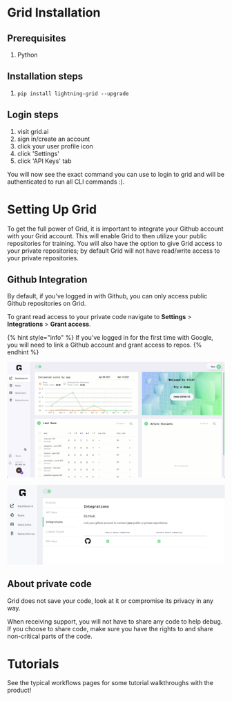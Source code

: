 # Grid Installation

## Prerequisites
1. Python

## Installation steps
1. `pip install lightning-grid --upgrade`

## Login steps
1. visit grid.ai
2. sign in/create an account
3. click your user profile icon
4. click 'Settings'
5. click 'API Keys' tab

You will now see the exact command you can use to login to grid and will be authenticated to run all CLI commands :).

# Setting Up Grid
To get the full power of Grid, it is important to integrate your Github account with your Grid account. This will enable Grid to then utilize your public repositories for training. You will also have the option to give Grid access to your private repositories; by default Grid will not have read/write access to your private repositories.

## Github Integration
By default, if you've logged in with Github, you can only access public Github repositories on Grid.&#x20;

To grant read access to your private code navigate to **Settings** > **Integrations** > **Grant access**.

{% hint style="info" %}
If you've logged in for the first time with Google, you will need to link a Github account and grant access to repos.&#x20;
{% endhint %}

![](../.gitbook/assets/github.gif)

![Make sure the Integrations tab in settings shows private repos are connected](<../.gitbook/assets/Screen Shot 2021-06-28 at 6.42.25 PM.png>)

## About private code

Grid does not save your code, look at it or compromise its privacy in any way.

When receiving support, you will not have to share any code to help debug. If you choose to share code, make sure you have the rights to and share non-critical parts of the code.

# Tutorials
See the typical workflows pages for some tutorial walkthroughs with the product!
